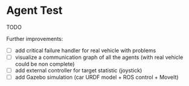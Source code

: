 # Agent Test

TODO

Further improvements:

- [ ] add critical failure handler for real vehicle with problems
- [ ] visualize a communication graph of all the agents (with real vehicle could be non complete)
- [ ] add external controller for target statistic (joystick)
- [ ] add Gazebo simulation (car URDF model + ROS control + MoveIt)